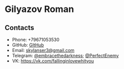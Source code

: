 # Gilyazov Roman

## Contacts

- Phone: +79671053530
- GitHub: [GItHub](https://github.com/Skylanser)
- Email: skylanser3@gmail.com
- Telegram: [@embracethedarkness](https://t.me/embracethedarkness); [@PerfectEnemy](https://t.me/PerfectEnemy)
- VK: https://vk.com/fallinginlovewhityou